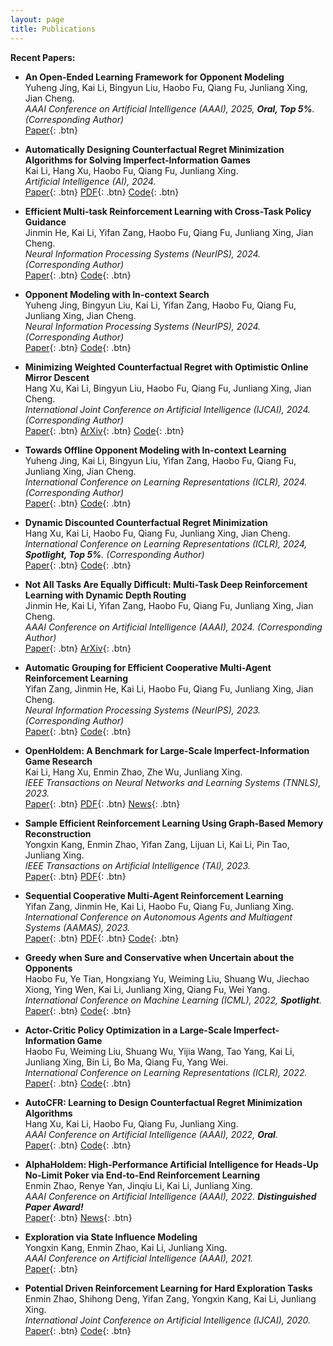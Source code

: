 ```yaml
---
layout: page
title: Publications
---
```


**Recent Papers:**

- **An Open-Ended Learning Framework for Opponent Modeling**  
  Yuheng Jing, Kai Li, Bingyun Liu, Haobo Fu, Qiang Fu, Junliang Xing, Jian Cheng.  
  *AAAI Conference on Artificial Intelligence (AAAI), 2025, **Oral, Top 5%**. (Corresponding Author)*  
  [Paper](){: .btn}  


- **Automatically Designing Counterfactual Regret Minimization Algorithms for Solving Imperfect-Information Games**  
  Kai Li, Hang Xu, Haobo Fu, Qiang Fu, Junliang Xing.  
  *Artificial Intelligence (AI), 2024.*  
  [Paper](https://www.sciencedirect.com/science/article/abs/pii/S0004370224001681){: .btn}
  [PDF](https://kli-casia.github.io/static/pdf/AIJ.pdf){: .btn}
  [Code](https://github.com/kli-casia/AutoCFR-AIJ){: .btn} 

- **Efficient Multi-task Reinforcement Learning with Cross-Task Policy Guidance**  
  Jinmin He, Kai Li, Yifan Zang, Haobo Fu, Qiang Fu, Junliang Xing, Jian Cheng.   
  *Neural Information Processing Systems (NeurIPS), 2024. (Corresponding Author)*  
  [Paper](https://openreview.net/forum?id=3qUks3wrnH){: .btn}
  [Code](https://openreview.net/attachment?id=3qUks3wrnH&name=supplementary_material){: .btn} 

- **Opponent Modeling with In-context Search**  
  Yuheng Jing, Bingyun Liu, Kai Li, Yifan Zang, Haobo Fu, Qiang Fu, Junliang Xing, Jian Cheng.   
  *Neural Information Processing Systems (NeurIPS), 2024. (Corresponding Author)*   
  [Paper](https://openreview.net/forum?id=bGhsbfyg3b){: .btn}
  [Code](https://openreview.net/attachment?id=bGhsbfyg3b&name=supplementary_material){: .btn} 

- **Minimizing Weighted Counterfactual Regret with Optimistic Online Mirror Descent**  
  Hang Xu, Kai Li, Bingyun Liu, Haobo Fu, Qiang Fu, Junliang Xing, Jian Cheng.   
  *International Joint Conference on Artificial Intelligence (IJCAI), 2024. (Corresponding Author)*  
  [Paper](https://www.ijcai.org/proceedings/2024/0583.pdf){: .btn}
  [ArXiv](https://arxiv.org/abs/2404.13891){: .btn}
  [Code](https://github.com/rpSebastian/PDCFRPlus){: .btn}

- **Towards Offline Opponent Modeling with In-context Learning**  
  Yuheng Jing, Kai Li, Bingyun Liu, Yifan Zang, Haobo Fu, Qiang Fu, Junliang Xing, Jian Cheng.  
  *International Conference on Learning Representations (ICLR), 2024. (Corresponding Author)*  
  [Paper](https://openreview.net/forum?id=2SwHngthig){: .btn}
  [Code](https://openreview.net/attachment?id=2SwHngthig&name=supplementary_material){: .btn}
  

- **Dynamic Discounted Counterfactual Regret Minimization**  
  Hang Xu, Kai Li, Haobo Fu, Qiang Fu, Junliang Xing, Jian Cheng.   
  *International Conference on Learning Representations (ICLR), 2024, **Spotlight, Top 5%**. (Corresponding Author)*  
  [Paper](https://openreview.net/forum?id=6PbvbLyqT6){: .btn}
  [Code](https://github.com/rpSebastian/DDCFR){: .btn}


- **Not All Tasks Are Equally Difficult: Multi-Task Deep Reinforcement Learning with Dynamic Depth Routing**  
  Jinmin He, Kai Li, Yifan Zang, Haobo Fu, Qiang Fu, Junliang Xing, Jian Cheng.  
  *AAAI Conference on Artificial Intelligence (AAAI), 2024. (Corresponding Author)*  
  [Paper](https://ojs.aaai.org/index.php/AAAI/article/view/29129){: .btn}
  [ArXiv](https://arxiv.org/abs/2312.14472){: .btn}

- **Automatic Grouping for Efficient Cooperative Multi-Agent Reinforcement Learning**  
  Yifan Zang, Jinmin He, Kai Li, Haobo Fu, Qiang Fu, Junliang Xing, Jian Cheng.  
  *Neural Information Processing Systems (NeurIPS), 2023. (Corresponding Author)*  
  [Paper](https://openreview.net/forum?id=CGj72TyGJy){: .btn}
  [Code](https://github.com/zyfsjycc/gomarl){: .btn}

- **OpenHoldem: A Benchmark for Large-Scale Imperfect-Information Game Research**  
  Kai Li, Hang Xu, Enmin Zhao, Zhe Wu, Junliang Xing.  
  *IEEE Transactions on Neural Networks and Learning Systems (TNNLS), 2023.*  
  [Paper](https://ieeexplore.ieee.org/document/10153087){: .btn}
  [PDF](https://kli-casia.github.io/static/pdf/TNNLS-2023.pdf){: .btn} 
  [News](http://ia.cas.cn/xwzx/ttxw/202011/t20201120_5771620.html){: .btn}
  
  
 - **Sample Efficient Reinforcement Learning Using Graph-Based Memory Reconstruction**  
  Yongxin Kang, Enmin Zhao, Yifan Zang, Lijuan Li, Kai Li, Pin Tao, Junliang Xing.  
  *IEEE Transactions on Artificial Intelligence (TAI), 2023.*  
  [Paper](https://ieeexplore.ieee.org/document/10105983/){: .btn}
  [PDF](https://kli-casia.github.io/static/pdf/TAI-2023.pdf){: .btn}  


- **Sequential Cooperative Multi-Agent Reinforcement Learning**  
  Yifan Zang, Jinmin He, Kai Li, Haobo Fu, Qiang Fu, Junliang Xing.  
  *International Conference on Autonomous Agents and Multiagent Systems (AAMAS), 2023.*  
  [Paper](https://dl.acm.org/doi/abs/10.5555/3545946.3598674){: .btn}
  [PDF](https://kli-casia.github.io/static/pdf/AAMAS-2023.pdf){: .btn} 
  [Code](https://github.com/zyfsjycc/SeCA){: .btn}


- **Greedy when Sure and Conservative when Uncertain about the Opponents**  
  Haobo Fu, Ye Tian, Hongxiang Yu, Weiming Liu, Shuang Wu, Jiechao Xiong, Ying Wen, Kai Li, Junliang Xing, Qiang Fu, Wei Yang.  
  *International Conference on Machine Learning (ICML), 2022, **Spotlight**.*  
  [Paper](https://proceedings.mlr.press/v162/fu22b.html){: .btn}
  [Code](https://github.com/YeTianJHU/GSCU){: .btn}

- **Actor-Critic Policy Optimization in a Large-Scale Imperfect-Information Game**  
  Haobo Fu, Weiming Liu, Shuang Wu, Yijia Wang, Tao Yang, Kai Li, Junliang Xing, Bin Li, Bo Ma, Qiang Fu, Yang Wei.  
  *International Conference on Learning Representations (ICLR), 2022.*  
  [Paper](https://openreview.net/forum?id=DTXZqTNV5nW){: .btn}
  [Code](https://openreview.net/attachment?id=DTXZqTNV5nW&name=supplementary_material){: .btn}

- **AutoCFR: Learning to Design Counterfactual Regret Minimization Algorithms**  
  Hang Xu, Kai Li, Haobo Fu, Qiang Fu, Junliang Xing.  
  *AAAI Conference on Artificial Intelligence (AAAI), 2022, **Oral**.*  
  [Paper](https://ojs.aaai.org/index.php/AAAI/article/view/20460){: .btn}
  [Code](https://github.com/rpSebastian/AutoCFR){: .btn}

- **AlphaHoldem: High-Performance Artificial Intelligence for Heads-Up No-Limit Poker via End-to-End Reinforcement Learning**  
  Enmin Zhao, Renye Yan, Jinqiu Li, Kai Li, Junliang Xing.  
  *AAAI Conference on Artificial Intelligence (AAAI), 2022. **Distinguished Paper Award!***  
  [Paper](https://ojs.aaai.org/index.php/AAAI/article/view/20394){: .btn}
  [News](http://ia.cas.cn/kxyj/kydt_1/202112/t20211210_6293703.html){: .btn}

- **Exploration via State Influence Modeling**  
  Yongxin Kang, Enmin Zhao, Kai Li, Junliang Xing.  
  *AAAI Conference on Artificial Intelligence (AAAI), 2021.*  
  [Paper](https://ojs.aaai.org/index.php/AAAI/article/view/16981){: .btn}

- **Potential Driven Reinforcement Learning for Hard Exploration Tasks**  
  Enmin Zhao, Shihong Deng, Yifan Zang, Yongxin Kang, Kai Li, Junliang Xing.  
  *International Joint Conference on Artificial Intelligence (IJCAI), 2020.*  
  [Paper](https://www.ijcai.org/proceedings/2020/290){: .btn}
  [Code](https://github.com/ZhaoEnMin/PotER){: .btn}

<!--

- **Deep Cost-Sensitive and Order-Preserving Feature Learning for Cross-Population Age Estimation**  
  Kai Li, Junliang Xing, Chi Su, Weiming Hu, Yundong Zhang, Stephen Maybank.  
  *IEEE Conference on Computer Vision and Pattern Recognition (CVPR), 2018.*  
  [LINK](https://ieeexplore.ieee.org/document/8578147){: .btn}

- **D2C: Deep Cumulatively and Comparatively Learning for Human Age Estimation**  
  Kai Li, Junliang Xing, Weiming Hu, Stephen J Maybank.  
  *Pattern Recognition, 2017.*  
  [LINK](https://www.sciencedirect.com/science/article/abs/pii/S0031320317300092){: .btn}

- **Diagnosing Deep Learning Models for High Accuracy Age Estimation from a Single Image**  
  Junliang Xing, Kai Li, Weiming Hu, Chunfeng Yuan, Haibin Ling.  
  *Pattern Recognition, 2017.*  
  [LINK](https://www.sciencedirect.com/science/article/abs/pii/S0031320317300079){: .btn}

- **Predicting Image Memorability by Multi-View Adaptive Regression**  
  Houwen Peng, Kai Li, Bing Li, Haibin Ling, Weihua Xiong, Weiming Hu.  
  *ACM International Conference on Multimedia (ACM Multimedia), 2015.*  
  [LINK](https://dl.acm.org/doi/10.1145/2733373.2806303){: .btn}

  -->
